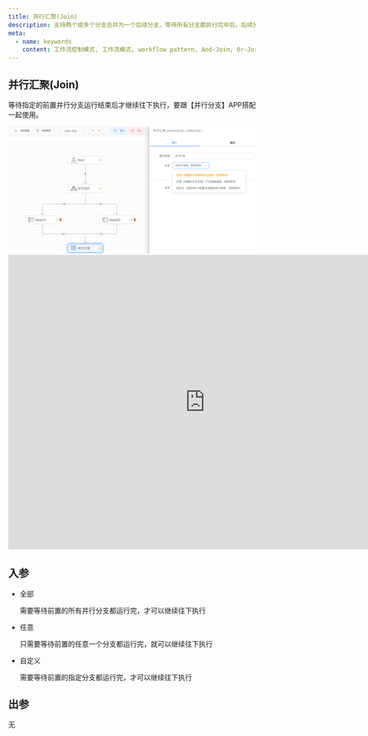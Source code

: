 ```yaml
---
title: 并行汇聚(Join)
description: 支持两个或多个分支合并为一个后续分支，等待所有分支都执行完毕后，后续分支才会触发执行。也可以设置任意一个分支或指定分支执行完以后，后续分支就触发执行。达到对并行运行分支的控制效果。
meta:
  - name: keywords
    content: 工作流控制模式, 工作流模式, workflow pattern, And-Join, Or-Join, 分支合并, 分支同步, 工作流, 工作流汇聚, 分支汇聚,同步模式, 低代码, AI工作流, 流程引擎
---
```


## 并行汇聚(Join)

等待指定的前置并行分支运行结束后才继续往下执行，要跟【并行分支】APP搭配一起使用。

<img src="./img/parallel_aggregation.png" alt="image-20240821095145960" style="zoom:50%;" />

<iframe 
    width="800" 
    height="600" 
    src="https://www.youtube.com/embed/yeeWO2zKVgA"  frameborder="0" 
    allow="accelerometer; autoplay; encrypted-media; gyroscope; picture-in-picture" 
    allowfullscreen>
</iframe>

## 入参

- 全部

  需要等待前置的所有并行分支都运行完，才可以继续往下执行

- 任意

  只需要等待前置的任意一个分支都运行完，就可以继续往下执行

- 自定义

  需要等待前置的指定分支都运行完，才可以继续往下执行



## 出参

无





